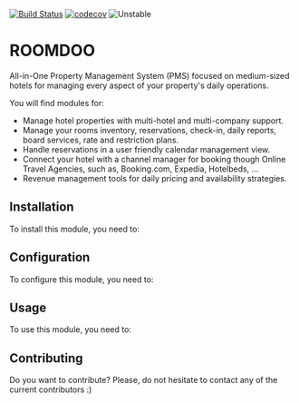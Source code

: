 [![Build Status](https://travis-ci.org/hootel/hootel.svg?branch=11.0)](https://travis-ci.org/hootel/hootel) [![codecov](https://codecov.io/gh/hootel/hootel/branch/11.0/graph/badge.svg)](https://codecov.io/gh/hootel/hootel) ![Unstable](https://img.shields.io/badge/stability-unstable-yellow.svg)

# ROOMDOO
All-in-One Property Management System (PMS) focused on medium-sized hotels for managing every aspect of your property's daily operations.

You will find modules for:

 - Manage hotel properties with multi-hotel and multi-company support.
 - Manage your rooms inventory, reservations, check-in, daily reports, board services, rate and restriction plans.
 - Handle reservations in a user friendly calendar management view.
 - Connect your hotel with a channel manager for booking though Online Travel Agencies, such as, Booking.com, Expedia, Hotelbeds, ...
 - Revenue management tools for daily pricing and availability strategies.

Installation
------------
To install this module, you need to:

 
Configuration
-------------
To configure this module, you need to:

Usage
-----
To use this module, you need to:

Contributing
------------
Do you want to contribute? Please, do not hesitate to contact any of the current contributors :)